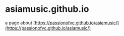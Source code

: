 # asiamusic.github.io
a page about [https://passionofvc.github.io/asiamusic/](https://passionofvc.github.io/asiamusic/)

